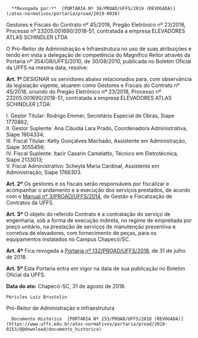       **Revogada por:**  [PORTARIA Nº 38/PROAD/UFFS/2019 (REVOGADA)](/atos-normativos/portaria/proad/2019-0038) 

   Gestores e Fiscais do Contrato nº 45/2018, Pregão Eletrônico nº 23/2018, Processo nº 23205.001690/2018-51, contratada a empresa ELEVADORES ATLAS SCHINDLER LTDA  

O Pró-Reitor de Administração e Infraestrutura no uso de suas atribuições e tendo em vista a delegação de competência do Magnífico Reitor através da Portaria nº 354/GR/UFFS/2010, de 30/08/2010, publicada no Boletim Oficial da UFFS na mesma data, resolve:

 **Art. 1º** DESIGNAR os servidores abaixo relacionados para, com observância da legislação vigente, atuarem como Gestores e Fiscais do Contrato nº 45/2018, oriundo do Pregão Eletrônico nº 23/2018, Processo nº 23205.001690/2018-51, contratada a empresa ELEVADORES ATLAS SCHINDLER LTDA:

 I. Gestor Titular: Rodrigo Emmer, Secretário Especial de Obras, Siape 1770862;  
II. Gestor Suplente: Ana Cláudia Lara Prado, Coordenadora Administrativa, Siape 1904334;  
III. Fiscal Titular: Ketly Gonçalves Machado, Assistente em Administração, Siape 3055456;  
IV. Fiscal Suplente: Itacir Casarin Camelatto, Técnico em Eletrotécnica, Siape 2133013;  
V. Fiscal Administrativo: Scheyla Maria Cardinal, Assistente em Administração, Siape 1766303.

 **Art. 2º** Os gestores e os fiscais serão responsáveis por fiscalizar e acompanhar o andamento e a execução dos serviços prestados, de acordo com o [Manual nº 3/PROAD/UFFS/2014](https://www.uffs.edu.br/atos-normativos/manual/proad/2014-0003), de Gestão e Fiscalização de Contratos da UFFS.

 **Art. 3º** O objeto do referido Contrato é a contratação do serviço de engenharia, sob a forma de execução indireta, no regime de empreitada por preço unitário, na prestação de serviços de manutenção preventiva e corretiva de elevadores, com fornecimento de peças, para os equipamentos instalados no Campus Chapecó/SC.

 **Art. 4º** Fica revogada a [Portaria nº 132/PROAD/UFFS/2018](https://www.uffs.edu.br/atos-normativos/portaria/proad/2018-0132), de 31 de julho de 2018.

 **Art. 5º** Esta Portaria entra em vigor na data de sua publicação no Boletim Oficial da UFFS.

   **Data do ato:** Chapecó-SC, 31 de agosto de 2018.   
 

    Péricles Luiz Brustolin   
 Pró-Reitor de Administração e Infraestrutura 

      Documento Histórico  [PORTARIA Nº 153/PROAD/UFFS/2018 (REVOGADA)](https://www.uffs.edu.br/atos-normativos/portaria/proad/2018-0153/@@download/documento_historico)     
      